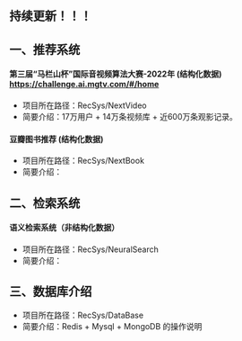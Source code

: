 ## **持续更新！！！**

## 一、推荐系统

#### 第三届“马栏山杯”国际音视频算法大赛-2022年 (结构化数据) https://challenge.ai.mgtv.com/#/home

- 项目所在路径：RecSys/NextVideo
- 简要介绍：17万用户 + 14万条视频库 + 近600万条观影记录。

#### 豆瓣图书推荐 (结构化数据)

- 项目所在路径：RecSys/NextBook 
- 简要介绍：

## 二、检索系统

####  语义检索系统（非结构化数据）

- 项目所在路径：RecSys/NeuralSearch
- 简要介绍：

## 三、数据库介绍

- 项目所在路径：RecSys/DataBase
- 简要介绍：Redis + Mysql + MongoDB 的操作说明




